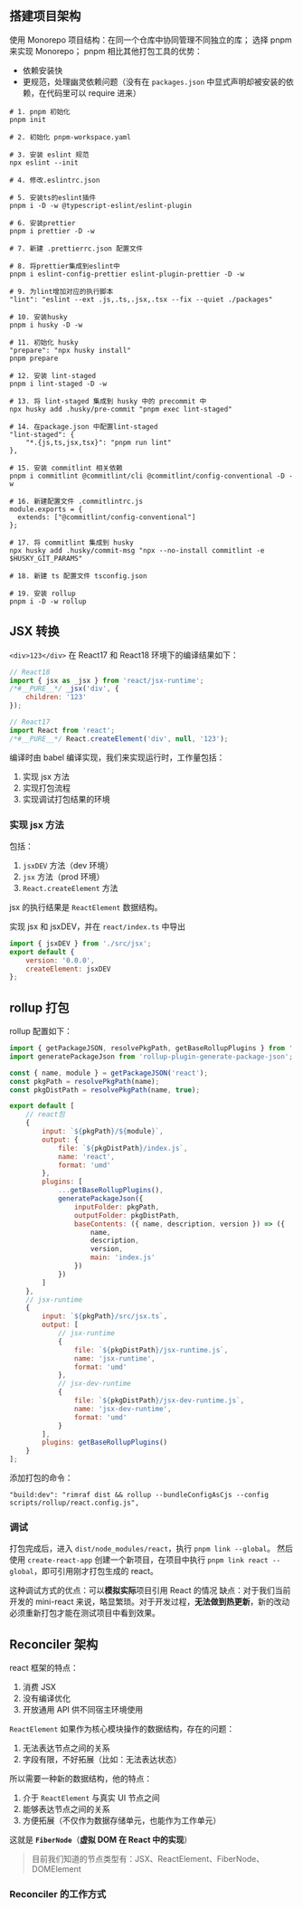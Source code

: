 ## 搭建项目架构

使用 Monorepo 项目结构：在同一个仓库中协同管理不同独立的库；
选择 pnpm 来实现 Monorepo；
pnpm 相比其他打包工具的优势：

- 依赖安装快
- 更规范，处理幽灵依赖问题（没有在 `packages.json` 中显式声明却被安装的依赖，在代码里可以 require 进来）

```
# 1. pnpm 初始化
pnpm init

# 2. 初始化 pnpm-workspace.yaml

# 3. 安装 eslint 规范
npx eslint --init

# 4. 修改.eslintrc.json

# 5. 安装ts的eslint插件
pnpm i -D -w @typescript-eslint/eslint-plugin

# 6. 安装prettier
pnpm i prettier -D -w

# 7. 新建 .prettierrc.json 配置文件

# 8. 将prettier集成到eslint中
pnpm i eslint-config-prettier eslint-plugin-prettier -D -w

# 9. 为lint增加对应的执行脚本
"lint": "eslint --ext .js,.ts,.jsx,.tsx --fix --quiet ./packages"

# 10. 安装husky
pnpm i husky -D -w

# 11. 初始化 husky
"prepare": "npx husky install"
pnpm prepare

# 12. 安装 lint-staged
pnpm i lint-staged -D -w

# 13. 将 lint-staged 集成到 husky 中的 precommit 中
npx husky add .husky/pre-commit "pnpm exec lint-staged"

# 14. 在package.json 中配置lint-staged
"lint-staged": {
    "*.{js,ts,jsx,tsx}": "pnpm run lint"
},

# 15. 安装 commitlint 相关依赖
pnpm i commitlint @commitlint/cli @commitlint/config-conventional -D -w

# 16. 新建配置文件 .commitlintrc.js
module.exports = {
  extends: ["@commitlint/config-conventional"]
};

# 17. 将 commitlint 集成到 husky
npx husky add .husky/commit-msg "npx --no-install commitlint -e $HUSKY_GIT_PARAMS"

# 18. 新建 ts 配置文件 tsconfig.json

# 19. 安装 rollup
pnpm i -D -w rollup
```

## JSX 转换

`<div>123</div>` 在 React17 和 React18 环境下的编译结果如下：

```js
// React18
import { jsx as _jsx } from 'react/jsx-runtime';
/*#__PURE__*/ _jsx('div', {
	children: '123'
});

// React17
import React from 'react';
/*#__PURE__*/ React.createElement('div', null, '123');
```

编译时由 babel 编译实现，我们来实现运行时，工作量包括：

1. 实现 jsx 方法
2. 实现打包流程
3. 实现调试打包结果的环境

### 实现 jsx 方法

包括：

1. `jsxDEV` 方法（dev 环境）
2. `jsx` 方法（prod 环境）
3. `React.createElement` 方法

jsx 的执行结果是 `ReactElement` 数据结构。

实现 jsx 和 jsxDEV，并在 `react/index.ts` 中导出

```js
import { jsxDEV } from './src/jsx';
export default {
	version: '0.0.0',
	createElement: jsxDEV
};
```

## rollup 打包

rollup 配置如下：

```js
import { getPackageJSON, resolvePkgPath, getBaseRollupPlugins } from './utils';
import generatePackageJson from 'rollup-plugin-generate-package-json';

const { name, module } = getPackageJSON('react');
const pkgPath = resolvePkgPath(name);
const pkgDistPath = resolvePkgPath(name, true);

export default [
	// react包
	{
		input: `${pkgPath}/${module}`,
		output: {
			file: `${pkgDistPath}/index.js`,
			name: 'react',
			format: 'umd'
		},
		plugins: [
			...getBaseRollupPlugins(),
			generatePackageJson({
				inputFolder: pkgPath,
				outputFolder: pkgDistPath,
				baseContents: ({ name, description, version }) => ({
					name,
					description,
					version,
					main: 'index.js'
				})
			})
		]
	},
	// jsx-runtime
	{
		input: `${pkgPath}/src/jsx.ts`,
		output: [
			// jsx-runtime
			{
				file: `${pkgDistPath}/jsx-runtime.js`,
				name: 'jsx-runtime',
				format: 'umd'
			},
			// jsx-dev-runtime
			{
				file: `${pkgDistPath}/jsx-dev-runtime.js`,
				name: 'jsx-dev-runtime',
				format: 'umd'
			}
		],
		plugins: getBaseRollupPlugins()
	}
];
```

添加打包的命令：

```
"build:dev": "rimraf dist && rollup --bundleConfigAsCjs --config scripts/rollup/react.config.js",
```

### 调试

打包完成后，进入 `dist/node_modules/react`，执行 `pnpm link --global`。
然后使用 `create-react-app` 创建一个新项目，在项目中执行 `pnpm link react --global`，即可引用刚才打包生成的 react。

这种调试方式的优点：可以**模拟实际**项目引用 React 的情况
缺点：对于我们当前开发的 mini-react 来说，略显繁琐。对于开发过程，**无法做到热更新**，新的改动必须重新打包才能在测试项目中看到效果。

## Reconciler 架构

react 框架的特点：

1. 消费 JSX
2. 没有编译优化
3. 开放通用 API 供不同宿主环境使用

`ReactElement` 如果作为核心模块操作的数据结构，存在的问题：

1. 无法表达节点之间的关系
2. 字段有限，不好拓展（比如：无法表达状态）

所以需要一种新的数据结构，他的特点：

1. 介于 `ReactElement` 与真实 UI 节点之间
2. 能够表达节点之间的关系
3. 方便拓展（不仅作为数据存储单元，也能作为工作单元）

这就是 **`FiberNode`**（**虚拟 DOM 在 React 中的实现**）

> 目前我们知道的节点类型有：JSX、ReactElement、FiberNode、DOMElement

### Reconciler 的工作方式
